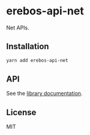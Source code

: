 # erebos-api-net

Net APIs.

## Installation

```sh
yarn add erebos-api-net
```

## API

See the [library documentation](../../docs/api-net.md).

## License

MIT
